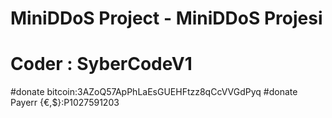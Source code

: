 # MiniDDoS Project - MiniDDoS Projesi
# Coder : SyberCodeV1

#donate bitcoin:3AZoQ57ApPhLaEsGUEHFtzz8qCcVVGdPyq
#donate Payerr {€,$}:P1027591203

